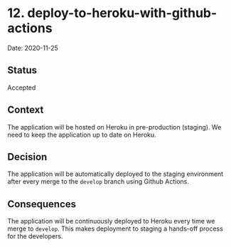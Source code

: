 # 12. deploy-to-heroku-with-github-actions

Date: 2020-11-25

## Status

Accepted

## Context

The application will be hosted on Heroku in pre-production (staging). We need to
keep the application up to date on Heroku.

## Decision

The application will be automatically deployed to the staging environment after
every merge to the `develop` branch using Github Actions.

## Consequences

The application will be continuously deployed to Heroku every time we merge to
`develop`. This makes deployment to staging a hands-off process for the
developers.
